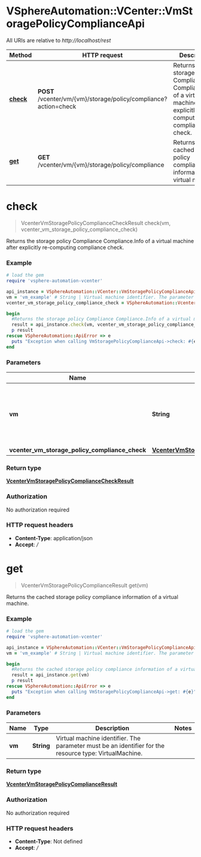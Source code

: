 # VSphereAutomation::VCenter::VmStoragePolicyComplianceApi

All URIs are relative to *http://localhost/rest*

Method | HTTP request | Description
------------- | ------------- | -------------
[**check**](VmStoragePolicyComplianceApi.md#check) | **POST** /vcenter/vm/{vm}/storage/policy/compliance?action&#x3D;check | Returns the storage policy Compliance Compliance.Info of a virtual machine after explicitly re-computing compliance check.
[**get**](VmStoragePolicyComplianceApi.md#get) | **GET** /vcenter/vm/{vm}/storage/policy/compliance | Returns the cached storage policy compliance information of a virtual machine.


# **check**
> VcenterVmStoragePolicyComplianceCheckResult check(vm, vcenter_vm_storage_policy_compliance_check)

Returns the storage policy Compliance Compliance.Info of a virtual machine after explicitly re-computing compliance check.

### Example
```ruby
# load the gem
require 'vsphere-automation-vcenter'

api_instance = VSphereAutomation::VCenter::VmStoragePolicyComplianceApi.new
vm = 'vm_example' # String | Virtual machine identifier. The parameter must be an identifier for the resource type: VirtualMachine.
vcenter_vm_storage_policy_compliance_check = VSphereAutomation::VcenterVmStoragePolicyComplianceCheck.new # VcenterVmStoragePolicyComplianceCheck | 

begin
  #Returns the storage policy Compliance Compliance.Info of a virtual machine after explicitly re-computing compliance check.
  result = api_instance.check(vm, vcenter_vm_storage_policy_compliance_check)
  p result
rescue VSphereAutomation::ApiError => e
  puts "Exception when calling VmStoragePolicyComplianceApi->check: #{e}"
end
```

### Parameters

Name | Type | Description  | Notes
------------- | ------------- | ------------- | -------------
 **vm** | **String**| Virtual machine identifier. The parameter must be an identifier for the resource type: VirtualMachine. | 
 **vcenter_vm_storage_policy_compliance_check** | [**VcenterVmStoragePolicyComplianceCheck**](VcenterVmStoragePolicyComplianceCheck.md)|  | 

### Return type

[**VcenterVmStoragePolicyComplianceCheckResult**](VcenterVmStoragePolicyComplianceCheckResult.md)

### Authorization

No authorization required

### HTTP request headers

 - **Content-Type**: application/json
 - **Accept**: */*



# **get**
> VcenterVmStoragePolicyComplianceResult get(vm)

Returns the cached storage policy compliance information of a virtual machine.

### Example
```ruby
# load the gem
require 'vsphere-automation-vcenter'

api_instance = VSphereAutomation::VCenter::VmStoragePolicyComplianceApi.new
vm = 'vm_example' # String | Virtual machine identifier. The parameter must be an identifier for the resource type: VirtualMachine.

begin
  #Returns the cached storage policy compliance information of a virtual machine.
  result = api_instance.get(vm)
  p result
rescue VSphereAutomation::ApiError => e
  puts "Exception when calling VmStoragePolicyComplianceApi->get: #{e}"
end
```

### Parameters

Name | Type | Description  | Notes
------------- | ------------- | ------------- | -------------
 **vm** | **String**| Virtual machine identifier. The parameter must be an identifier for the resource type: VirtualMachine. | 

### Return type

[**VcenterVmStoragePolicyComplianceResult**](VcenterVmStoragePolicyComplianceResult.md)

### Authorization

No authorization required

### HTTP request headers

 - **Content-Type**: Not defined
 - **Accept**: */*



